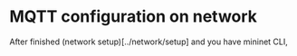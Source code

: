 # MQTT configuration on network

After finished (network setup)[../network/setup] and you have mininet CLI,
